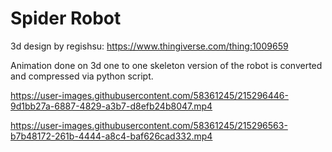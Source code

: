 # Spider Robot
3d design by regishsu: https://www.thingiverse.com/thing:1009659

Animation done on 3d one to one skeleton version of the robot is converted and compressed via python script.


https://user-images.githubusercontent.com/58361245/215296446-9d1bb27a-6887-4829-a3b7-d8efb24b8047.mp4



https://user-images.githubusercontent.com/58361245/215296563-b7b48172-261b-4444-a8c4-baf626cad332.mp4

